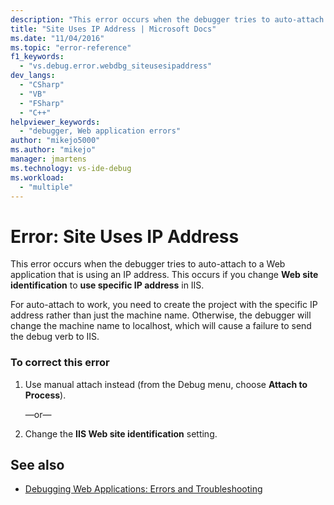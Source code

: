 ```yaml
---
description: "This error occurs when the debugger tries to auto-attach to a Web application that is using an IP address."
title: "Site Uses IP Address | Microsoft Docs"
ms.date: "11/04/2016"
ms.topic: "error-reference"
f1_keywords:
  - "vs.debug.error.webdbg_siteusesipaddress"
dev_langs:
  - "CSharp"
  - "VB"
  - "FSharp"
  - "C++"
helpviewer_keywords:
  - "debugger, Web application errors"
author: "mikejo5000"
ms.author: "mikejo"
manager: jmartens
ms.technology: vs-ide-debug
ms.workload:
  - "multiple"
---
```

# Error: Site Uses IP Address
This error occurs when the debugger tries to auto-attach to a Web application that is using an IP address. This occurs if you change **Web site identification** to **use specific IP address** in IIS.

 For auto-attach to work, you need to create the project with the specific IP address rather than just the machine name. Otherwise, the debugger will change the machine name to localhost, which will cause a failure to send the debug verb to IIS.

### To correct this error

1. Use manual attach instead (from the Debug menu, choose **Attach to Process**).

     —or—

2. Change the **IIS Web site identification** setting.

## See also
- [Debugging Web Applications: Errors and Troubleshooting](../debugger/debugging-web-applications-errors-and-troubleshooting.md)
